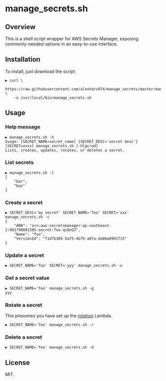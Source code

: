 # manage_secrets.sh

## Overview

This is a shell script wrapper for AWS Secrets Manager, exposing commonly-needed options in an easy-to-use interface.

## Installation

To install, just download the script:

```text
▶ curl \
  https://raw.githubusercontent.com/alexharv074/manage_secrets/master/manage_secrets.sh \
    -o /usr/local/bin/manage_secrets.sh
```

## Usage

### Help message

```text
▶ manage_secrets.sh -h
Usage: [SECRET_NAME=secret_name] [SECRET_DESC='secret desc'] [SECRET=xxxx] manage_secrets.sh [-hlgcrud]
Lists, creates, updates, rotates, or deletes a secret.
```

### List secrets

```text
▶ manage_secrets.sh -l
[
    "bar",
    "baz"
]
```

### Create a secret

```text
▶ SECRET_DESC='my secret' SECRET_NAME='foo' SECRET='xxx' manage_secrets.sh -c
{
    "ARN": "arn:aws:secretsmanager:ap-southeast-2:901798091585:secret:foo-qs8nQ3",
    "Name": "foo",
    "VersionId": "f1d7b305-5a75-4b75-a07a-da08a0991715"
}
```

### Update a secret

```text
▶ SECRET_NAME='foo' SECRET='yyy' manage_secrets.sh -u
```

### Get a secret value

```text
▶ SECRET_NAME='foo' manage_secrets.sh -g
yyy
```

### Rotate a secret

This presumes you have set up the [rotation](https://docs.aws.amazon.com/secretsmanager/latest/userguide/rotating-secrets.html) Lambda.

```text
▶ SECRET_NAME='foo' manage_secrets.sh -r
```

### Delete a secret

```text
▶ SECRET_NAME='foo' manage_secrets.sh -d
```

## License

MIT.
